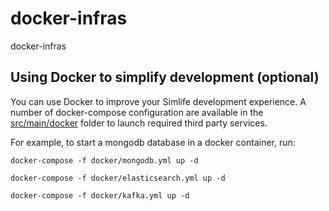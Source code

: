 # docker-infras
docker-infras


## Using Docker to simplify development (optional)

You can use Docker to improve your Simlife development experience. A number of docker-compose configuration are available in the [src/main/docker](src/main/docker) folder to launch required third party services.

For example, to start a mongodb database in a docker container, run:

    docker-compose -f docker/mongodb.yml up -d

    docker-compose -f docker/elasticsearch.yml up -d

    docker-compose -f docker/kafka.yml up -d
